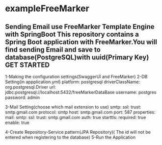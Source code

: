 # exampleFreeMarker
 Sending Email use FreeMarker Template Engine with SpringBoot
This repository contains a Spring Boot application with FreeMarker.You will find sending Email and save to database(PostgreSQL)with uuid(Primary Key)
GET STARTED
-----------------------------------------------------------------------
1-Making the configuration settings(SwaggerUİ and FreeMarker)
2-DB Setting(in appplication.yml)
    platform: postgresql
    driverClassName: org.postgresql.Driver
    url: jdbc:postgresql://localhost:5432/freeMarkerDataBase
    username: postgres
    password: admin
    
3-Mail Setting(choose which mail extension to use)
    smtp:
      ssl:
        trust: smtp.gmail.com
    protocol: smtp
    host: smtp.gmail.com
    port: 587
    properties:
      mail:
        smtp:
          ssl:
            trust: smtp.gmail.com
          auth: true
          starttls:
            required: true
            enable: true
            
 4-Create  Repository-Service pattern(JPA Repository)(
The id will not be entered when registering to the database)
 5-Run the Application
 

